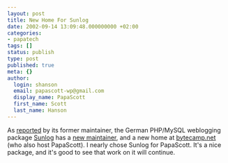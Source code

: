 ```yaml
---
layout: post
title: New Home For Sunlog
date: 2002-09-14 13:09:48.000000000 +02:00
categories:
- papatech
tags: []
status: publish
type: post
published: true
meta: {}
author:
  login: shanson
  email: papascott-wp@gmail.com
  display_name: PapaScott
  first_name: Scott
  last_name: Hanson
---
```

<p>As <a href="http://www.sunflyer.ch/site.php?sid=7c7eb78f0cfd01dcafe4fb11514a4666&page=1">reported</a> by its former maintainer, the German PHP/MySQL weblogging package <a href="http://www.sunlog.org">Sunlog</a> has a <a href="http://www.fiene.tv/">new maintainer</a>,  and a new home at <a href="http://bytecamp.net/">bytecamp.net</a> (who also host PapaScott). I nearly chose Sunlog for PapaScott. It's a nice package, and it's good to see that work on it will continue.</p>

